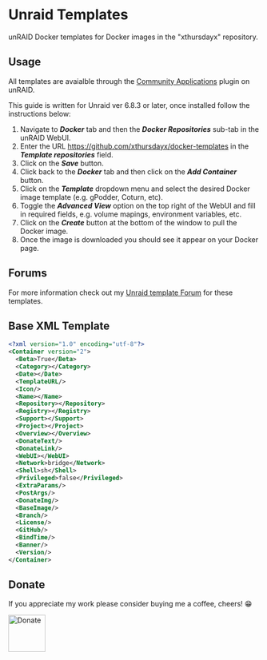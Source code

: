 # Unraid Templates

unRAID Docker templates for Docker images in the "xthursdayx" repository.

## Usage

All templates are avaialble through the [Community Applications](https://raw.githubusercontent.com/Squidly271/community.applications/master/plugins/community.applications.plg
) plugin on unRAID.

This guide is written for Unraid ver 6.8.3 or later, once installed follow the instructions below:

1. Navigate to ***Docker*** tab and then the ***Docker Repositories*** sub-tab in the unRAID WebUI.
2. Enter the URL https://github.com/xthursdayx/docker-templates in the ***Template repositories*** field.
3. Click on the ***Save*** button.
4. Click back to the ***Docker*** tab and then click on the ***Add Container*** button.
5. Click on the ***Template*** dropdown menu and select the desired Docker image template (e.g. gPodder, Coturn, etc).
6. Toggle the ***Advanced View*** option on the top right of the WebUI and fill in required fields, e.g. volume mapings, environment variables, etc.
7. Click on the ***Create*** button at the bottom of the window to pull the Docker image.
8. Once the image is downloaded you should see it appear on your Docker page.

## Forums

For more information check out my [Unraid template Forum](https://forums.unraid.net/topic/88410-support-xthursdayx-unraid-docker-templates/) for these templates.

## Base XML Template

```xml
<?xml version="1.0" encoding="utf-8"?>
<Container version="2">
  <Beta>True</Beta>
  <Category></Category>
  <Date></Date>
  <TemplateURL/>
  <Icon/>
  <Name></Name>
  <Repository></Repository>
  <Registry></Registry>
  <Support></Support>
  <Project></Project>
  <Overview></Overview>
  <DonateText/>
  <DonateLink/>
  <WebUI></WebUI>
  <Network>bridge</Network>
  <Shell>sh</Shell>
  <Privileged>false</Privileged>
  <ExtraParams/>
  <PostArgs/>
  <DonateImg/>
  <BaseImage/>
  <Branch/>
  <License/>
  <GitHub/>
  <BindTime/>
  <Banner/>
  <Version/>
</Container>
```

## Donate

If you appreciate my work please consider buying me a coffee, cheers! 😁

<a href="https://www.buymeacoffee.com/xthursdayx" rel="external nofollow"><img src="https://www.paypal.com/en_US/i/btn/btn_donate_SM.gif" alt="Donate" width="74"/></a>  
